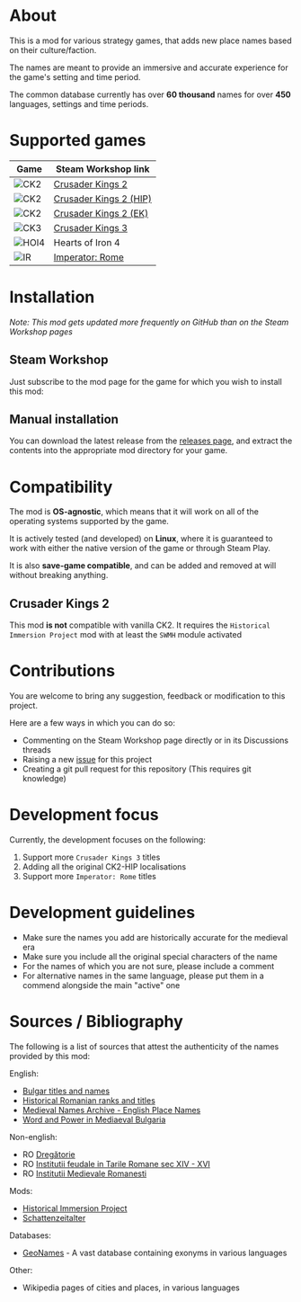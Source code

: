 # About

This is a mod for various strategy games, that adds new place names based on their culture/faction.

The names are meant to provide an immersive and accurate experience for the game's setting and time period.

The common database currently has over **60 thousand** names for over **450** languages, settings and time periods.

# Supported games

| Game | Steam Workshop link |
|---|---|
|![CK2](https://cdn.cloudflare.steamstatic.com/steamcommunity/public/images/apps/203770/56e9c15cbeb6c1f873f7f1dc757bae7618861484.jpg)|[Crusader Kings 2](https://steamcommunity.com/sharedfiles/filedetails/?id=2243430163)|
|![CK2](https://cdn.cloudflare.steamstatic.com/steamcommunity/public/images/apps/203770/56e9c15cbeb6c1f873f7f1dc757bae7618861484.jpg)|[Crusader Kings 2 (HIP)](http://steamcommunity.com/sharedfiles/filedetails/?id=1175098675)|
|![CK2](https://cdn.cloudflare.steamstatic.com/steamcommunity/public/images/apps/203770/56e9c15cbeb6c1f873f7f1dc757bae7618861484.jpg)|[Crusader Kings 2 (EK)](https://steamcommunity.com/sharedfiles/filedetails/?id=1745899430)|
|![CK3](https://cdn.cloudflare.steamstatic.com/steamcommunity/public/images/apps/1158310/8a0d88dfaff790ea1aa2b9fcf50d4e3b4f49cf56.jpg)|[Crusader Kings 3](https://steamcommunity.com/sharedfiles/filedetails/?id=2217534250)|
|![HOI4](https://cdn.cloudflare.steamstatic.com/steamcommunity/public/images/apps/394360/134bcd93ec4d31ec4a6640d6bdd73f22f0a7619f.jpg)|Hearts of Iron 4|
|![IR](https://cdn.cloudflare.steamstatic.com/steamcommunity/public/images/apps/859580/2cf7114753a78cc067a250a5cbdbb6a34698ab0c.jpg)|[Imperator: Rome](https://steamcommunity.com/sharedfiles/filedetails/?id=2219177532)|

# Installation

*Note: This mod gets updated more frequently on GitHub than on the Steam Workshop pages*

## Steam Workshop

Just subscribe to the mod page for the game for which you wish to install this mod:

## Manual installation

You can download the latest release from the [releases page](https://github.com/hmlendea/more-cultural-names/releases), and extract the contents into the appropriate mod directory for your game.

# Compatibility

The mod is **OS-agnostic**, which means that it will work on all of the operating systems supported by the game.

It is actively tested (and developed) on **Linux**, where it is guaranteed to work with either the native version of the game or through Steam Play.

It is also **save-game compatible**, and can be added and removed at will without breaking anything.

## Crusader Kings 2

This mod **is not** compatible with vanilla CK2. It requires the `Historical Immersion Project` mod with at least the `SWMH` module activated

# Contributions

You are welcome to bring any suggestion, feedback or modification to this project.

Here are a few ways in which you can do so:
 - Commenting on the Steam Workshop page directly or in its Discussions threads
 - Raising a new [issue](https://github.com/hmlendea/more-cultural-names/issues) for this project
 - Creating a git pull request for this repository (This requires git knowledge)

# Development focus

Currently, the development focuses on the following:

 1. Support more `Crusader Kings 3` titles
 2. Adding all the original CK2-HIP localisations
 3. Support more `Imperator: Rome` titles

# Development guidelines

 - Make sure the names you add are historically accurate for the medieval era
 - Make sure you include all the original special characters of the name
 - For the names of which you are not sure, please include a comment
 - For alternative names in the same language, please put them in a commend alongside the main "active" one

# Sources / Bibliography

The following is a list of sources that attest the authenticity of the names provided by this mod:

English:
- [Bulgar titles and names](http://www.chitatel.net/forum/topic/375-bulgar-titles-and-names/)
- [Historical Romanian ranks and titles](https://en.wikipedia.org/wiki/Historical_Romanian_ranks_and_titles)
- [Medieval Names Archive - English Place Names](https://www.s-gabriel.org/names/engplacenames.shtml)
- [Word and Power in Mediaeval Bulgaria](https://books.google.co.uk/books?id=O-j66lYzINEC)

Non-english:
- RO [Dregătorie](https://ro.wikipedia.org/wiki/Dreg%C4%83torie)
- RO [Institutii feudale in Tarile Romane sec XIV - XVI](http://www.ebacalaureat.ro/c/institutii-feudale-in-tarile-romane-sec-xiv---xvi/1158)
- RO [Institutii Medievale Romanesti](https://www.scribd.com/doc/103239549/Institutii-Medievale-Romanesti)

Mods:
- [Historical Immersion Project](https://ck2.paradoxwikis.com/Historical_Immersion_Project)
- [Schattenzeitalter](http://www.moddb.com/mods/schattenzeitalter)

Databases:
 - [GeoNames](http://www.geonames.org/) - A vast database containing exonyms in various languages

Other:
- Wikipedia pages of cities and places, in various languages
